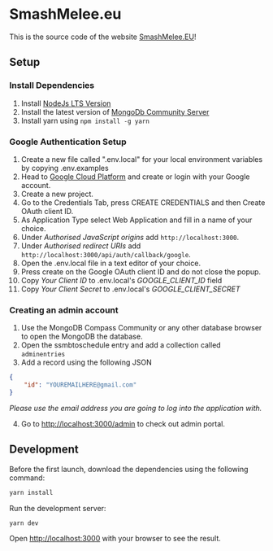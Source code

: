 # SmashMelee.eu

This is the source code of the website [SmashMelee.EU](https://smashmelee.eu)!

## Setup

### Install Dependencies

1. Install [NodeJs LTS Version](https://nodejs.org/en/)
2. Install the latest version of
[MongoDb Community Server](https://www.mongodb.com/try/download/community)
3. Install yarn using `npm install -g yarn`

### Google Authentication Setup

1. Create a new file called ".env.local" for your local environment variables
by copying .env.examples
2. Head to [Google Cloud Platform](https://console.developers.google.com/)
and create or login with your Google account.
3. Create a new project.
4. Go to the Credentials Tab, press CREATE CREDENTIALS and then Create OAuth client ID.
5. As Application Type select Web Application and fill in a name of your choice.
6. Under *Authorised JavaScript origins* add `http://localhost:3000`.
7. Under *Authorised redirect URIs* add `http://localhost:3000/api/auth/callback/google`.
8. Open the .env.local file in a text editor of your choice.
9. Press create on the Google OAuth client ID and do not close the popup.
10.  Copy *Your Client ID* to .env.local's *GOOGLE_CLIENT_ID* field
11. Copy *Your Client Secret* to .env.local's *GOOGLE_CLIENT_SECRET*

### Creating an admin account

1. Use the MongoDB Compass Community or any other database browser to open
the MongoDB the database.
2. Open the ssmbtoschedule entry and add a collection called `adminentries`
3. Add a record using the following JSON

```json
{
    "id": "YOUREMAILHERE@gmail.com"
}
```

*Please use the email address you are going to log into the application with.*

4. Go to [http://localhost:3000/admin](http://localhost:3000/admin) to check out
admin portal.

## Development

Before the first launch, download the dependencies using the following command:

```bash
yarn install
```

Run the development server:

```bash
yarn dev
```

Open [http://localhost:3000](http://localhost:3000) with your browser to see the result.
